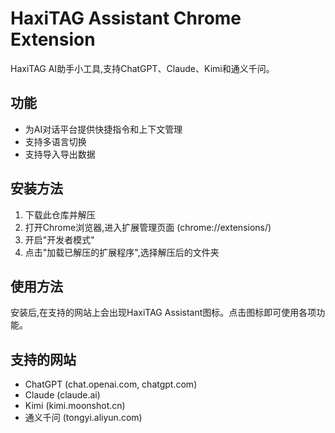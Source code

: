 # HaxiTAG Assistant Chrome Extension

HaxiTAG AI助手小工具,支持ChatGPT、Claude、Kimi和通义千问。

## 功能

- 为AI对话平台提供快捷指令和上下文管理
- 支持多语言切换
- 支持导入导出数据

## 安装方法

1. 下载此仓库并解压
2. 打开Chrome浏览器,进入扩展管理页面 (chrome://extensions/)
3. 开启"开发者模式"
4. 点击"加载已解压的扩展程序",选择解压后的文件夹

## 使用方法

安装后,在支持的网站上会出现HaxiTAG Assistant图标。点击图标即可使用各项功能。

## 支持的网站

- ChatGPT (chat.openai.com, chatgpt.com)
- Claude (claude.ai)
- Kimi (kimi.moonshot.cn)
- 通义千问 (tongyi.aliyun.com)
